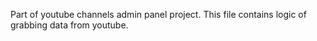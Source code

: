 Part of youtube channels admin panel project. This file contains logic of grabbing data from youtube.